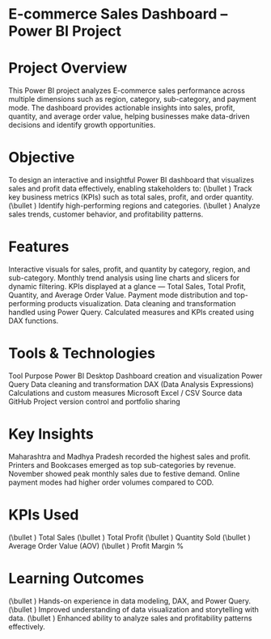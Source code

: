 # E-commerce Sales Dashboard – Power BI Project
# Project Overview
This Power BI project analyzes E-commerce sales performance across multiple dimensions such as region, category, sub-category, and payment mode.
The dashboard provides actionable insights into sales, profit, quantity, and average order value, helping businesses make data-driven decisions and identify growth opportunities.

# Objective
To design an interactive and insightful Power BI dashboard that visualizes sales and profit data effectively, enabling stakeholders to:
\(\bullet \) Track key business metrics (KPIs) such as total sales, profit, and order quantity.
\(\bullet \) Identify high-performing regions and categories.
\(\bullet \) Analyze sales trends, customer behavior, and profitability patterns.

# Features
Interactive visuals for sales, profit, and quantity by category, region, and sub-category.
Monthly trend analysis using line charts and slicers for dynamic filtering.
KPIs displayed at a glance — Total Sales, Total Profit, Quantity, and Average Order Value.
Payment mode distribution and top-performing products visualization.
Data cleaning and transformation handled using Power Query.
Calculated measures and KPIs created using DAX functions.

# Tools & Technologies
  Tool	                                      Purpose
Power BI Desktop	                   Dashboard creation and visualization
Power Query	                         Data cleaning and transformation
DAX (Data Analysis Expressions)	     Calculations and custom measures
Microsoft Excel / CSV	               Source data
GitHub	                             Project version control and portfolio sharing

# Key Insights
Maharashtra and Madhya Pradesh recorded the highest sales and profit.
Printers and Bookcases emerged as top sub-categories by revenue.
November showed peak monthly sales due to festive demand.
Online payment modes had higher order volumes compared to COD.

# KPIs Used
\(\bullet \) Total Sales
\(\bullet \) Total Profit
\(\bullet \) Quantity Sold
\(\bullet \) Average Order Value (AOV)
\(\bullet \) Profit Margin %

# Learning Outcomes
\(\bullet \) Hands-on experience in data modeling, DAX, and Power Query.
\(\bullet \) Improved understanding of data visualization and storytelling with data.
\(\bullet \) Enhanced ability to analyze sales and profitability patterns effectively.
